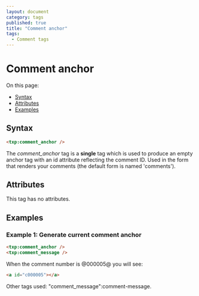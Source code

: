 ```yaml
---
layout: document
category: tags
published: true
title: "Comment anchor"
tags:
  - Comment tags
---
```


# Comment anchor

On this page:

* [Syntax](#user-content-syntax)
* [Attributes](#user-content-attributes)
* [Examples](#user-content-examples)

## Syntax

```html
<txp:comment_anchor />
```

The *comment_anchor* tag is a __single__ tag which is used to produce an empty anchor tag with an id attribute reflecting the comment ID. Used in the form that renders your comments (the default form is named 'comments').

## Attributes

This tag has no attributes.

## Examples

### Example 1: Generate current comment anchor

```html
<txp:comment_anchor />
<txp:comment_message />
```

When the comment number is @000005@ you will see:

```html
<a id="c000005"></a>
```

Other tags used: "comment_message":comment-message.
